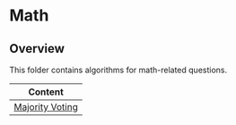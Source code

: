 # Math

## Overview
This folder contains algorithms for math-related questions.

| Content                                                                                                                         |
|---------------------------------------------------------------------------------------------------------------------------------|
| [Majority Voting](https://github.com/shumarb/learning/tree/main/concepts/algorithms/math/boyer-moore-majority-voting-algorithm) |
